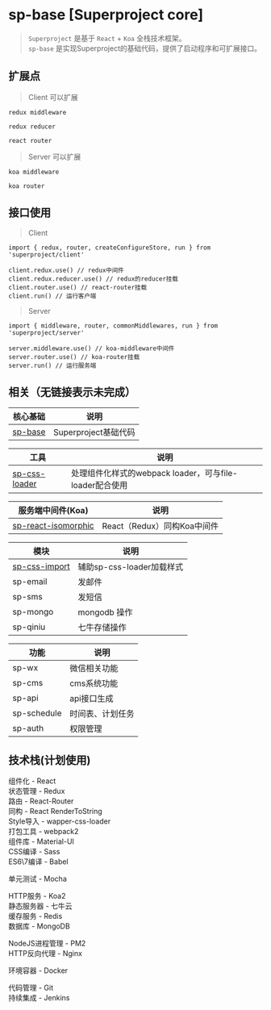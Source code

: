 # sp-base [Superproject core]

> ```Superproject``` 是基于 ```React``` + ```Koa``` 全栈技术框架。<br>
> ```sp-base``` 是实现Superproject的基础代码，提供了启动程序和可扩展接口。

## 扩展点

> Client 可以扩展

```
redux middleware

redux reducer

react router
```

> Server 可以扩展

```
koa middleware

koa router
```


## 接口使用

> Client

```
import { redux, router, createConfigureStore, run } from 'superproject/client'

client.redux.use() // redux中间件
client.redux.reducer.use() // redux的reducer挂载
client.router.use() // react-router挂载
client.run() // 运行客户端
```

> Server

```
import { middleware, router, commonMiddlewares, run } from 'superproject/server'

server.middleware.use() // koa-middleware中间件
server.router.use() // koa-router挂载
server.run() // 运行服务端
```

## 相关（无链接表示未完成）

核心基础|说明
----|----
[sp-base](https://github.com/dongwenxiao/sp-base)|Superproject基础代码

工具|说明
----|----
[sp-css-loader](https://github.com/dongwenxiao/sp-css-loader)|处理组件化样式的webpack loader，可与file-loader配合使用


服务端中间件(Koa)|说明
----|----
[sp-react-isomorphic](https://github.com/dongwenxiao/sp-react-isomorphic)|React（Redux）同构Koa中间件


模块 | 说明
----|----
[sp-css-import](https://github.com/dongwenxiao/sp-css-import) | 辅助sp-css-loader加载样式
sp-email|发邮件
sp-sms|发短信
sp-mongo|mongodb 操作
sp-qiniu|七牛存储操作


功能|说明
----|----
sp-wx|微信相关功能
sp-cms|cms系统功能
sp-api|api接口生成
sp-schedule|时间表、计划任务
sp-auth|权限管理


## 技术栈(计划使用)

组件化 - React <br>
状态管理 - Redux <br>
路由 - React-Router <br>
同构 - React RenderToString <br>
Style导入 - wapper-css-loader <br>
打包工具 - webpack2 <br>
组件库 - Material-UI <br>
CSS编译 - Sass <br>
ES6\7编译 - Babel <br>

单元测试 - Mocha <br>

HTTP服务 - Koa2 <br>
静态服务器 - 七牛云 <br>
缓存服务 - Redis <br>
数据库 - MongoDB <br>

NodeJS进程管理 - PM2 <br>
HTTP反向代理 - Nginx <br>

环境容器 - Docker <br>

代码管理 - Git <br>
持续集成 - Jenkins <br>

